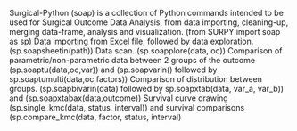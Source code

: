 Surgical-Python (soap) is a collection of Python commands intended to be used for Surgical Outcome Data Analysis, from data importing, cleaning-up, merging data-frame, analysis and visualization. (from SURPY import soap as sp)
Data importing from Excel file, followed by data exploration. (sp.soapsheetin(path))
Data scan. (sp.soapplore(data, oc))
Comparison of parametric/non-parametric data between 2 groups of the outcome (sp.soaptu(data,oc,var)) and (sp.soapvarin() followed by sp.soaptumulti(data,oc,factors))
Comparison of distribution between groups. (sp.soapbivarin(data) followed by sp.soapxtab(data, var_a, var_b)) and (sp.soapxtabax(data,outcome))
Survival curve drawing (sp.single_kmc(data, status, interval)) and survival comparisons (sp.compare_kmc(data, factor, status, interval)
